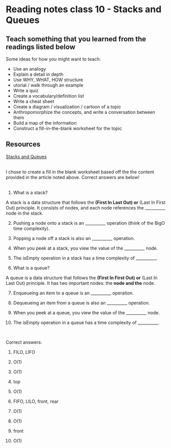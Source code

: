 # Reading notes class 10 - Stacks and Queues

## Teach something that you learned from the readings listed below

Some ideas for how you might want to teach:

- Use an analogy
- Explain a detail in depth
- Use WHY, WHAT, HOW structure
- utorial / walk through an example
- Write a quiz
- Create a vocabulary/definition list
- Write a cheat sheet
- Create a diagram / visualization / cartoon of a topic
- Anthropomorphize the concepts, and write a conversation between them
- Build a map of the information
- Construct a fill-in-the-blank worksheet for the topic

## Resources

[Stacks and Queues](https://codefellows.github.io/common_curriculum/data_structures_and_algorithms/Code_401/class-10/resources/stacks_and_queues.html)
<br/>
<br/>

I chose to create a fill in the blank worksheet based off the the content provided in the article noted above. Correct answers are below!
<br/>
<br/>

1. What is a stack?

A stack is a data structure that follows the __________(First In Last Out) or__________ (Last In First Out) principle. It consists of nodes, and each node references the __________ node in the stack.

2. Pushing a node onto a stack is an __________ operation (think of the BigO time complexity).

3. Popping a node off a stack is also an __________ operation.

4. When you peek at a stack, you view the value of the __________ node.

5. The isEmpty operation in a stack has a time complexity of __________.

6. What is a queue?

A queue is a data structure that follows the __________(First In First Out) or__________ (Last In Last Out) principle. It has two important nodes: the __________node and the__________ node.

7. Enqueueing an item to a queue is an __________ operation.

8. Dequeueing an item from a queue is also an __________ operation.

9. When you peek at a queue, you view the value of the __________ node.

10. The isEmpty operation in a queue has a time complexity of __________.

<br/>

Correct answers:

1. FILO, LIFO

2. O(1)
3. O(1)
4. top
5. O(1)
6. FIFO, LILO, front, rear
7. O(1)
8. O(1)
9. front
10. O(1)

